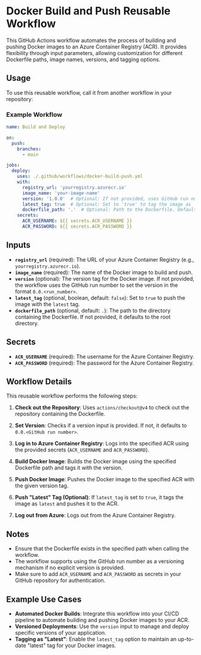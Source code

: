 # Docker Build and Push Reusable Workflow

This GitHub Actions workflow automates the process of building and pushing Docker images to an Azure Container Registry (ACR). It provides flexibility through input parameters, allowing customization for different Dockerfile paths, image names, versions, and tagging options.

## Usage

To use this reusable workflow, call it from another workflow in your repository:

### Example Workflow

```yaml
name: Build and Deploy

on:
  push:
    branches:
      - main

jobs:
  deploy:
    uses: ./.github/workflows/docker-build-push.yml
    with:
      registry_url: 'yourregistry.azurecr.io'
      image_name: 'your-image-name'
      version: '1.0.0'  # Optional: If not provided, uses GitHub run number as version.
      latest_tag: true  # Optional: Set to 'true' to tag the image as 'latest'.
      dockerfile_path: '.'  # Optional: Path to the Dockerfile. Defaults to the root directory.
    secrets:
      ACR_USERNAME: ${{ secrets.ACR_USERNAME }}
      ACR_PASSWORD: ${{ secrets.ACR_PASSWORD }}
```
## Inputs

- **`registry_url`** (required): The URL of your Azure Container Registry (e.g., `yourregistry.azurecr.io`).
- **`image_name`** (required): The name of the Docker image to build and push.
- **`version`** (optional): The version tag for the Docker image. If not provided, the workflow uses the GitHub run number to set the version in the format `0.0.<run_number>`.
- **`latest_tag`** (optional, boolean, default: `false`): Set to `true` to push the image with the `latest` tag.
- **`dockerfile_path`** (optional, default: `.`): The path to the directory containing the Dockerfile. If not provided, it defaults to the root directory.

## Secrets

- **`ACR_USERNAME`** (required): The username for the Azure Container Registry.
- **`ACR_PASSWORD`** (required): The password for the Azure Container Registry.

## Workflow Details

This reusable workflow performs the following steps:

1. **Check out the Repository**: Uses `actions/checkout@v4` to check out the repository containing the Dockerfile.

2. **Set Version**: Checks if a version input is provided. If not, it defaults to `0.0.<GitHub run number>`.

3. **Log in to Azure Container Registry**: Logs into the specified ACR using the provided secrets (`ACR_USERNAME` and `ACR_PASSWORD`).

4. **Build Docker Image**: Builds the Docker image using the specified Dockerfile path and tags it with the version.

5. **Push Docker Image**: Pushes the Docker image to the specified ACR with the given version tag.

6. **Push "Latest" Tag (Optional)**: If `latest_tag` is set to `true`, it tags the image as `latest` and pushes it to the ACR.

7. **Log out from Azure**: Logs out from the Azure Container Registry.

## Notes

- Ensure that the Dockerfile exists in the specified path when calling the workflow.
- The workflow supports using the GitHub run number as a versioning mechanism if no explicit version is provided.
- Make sure to add `ACR_USERNAME` and `ACR_PASSWORD` as secrets in your GitHub repository for authentication.

## Example Use Cases

- **Automated Docker Builds**: Integrate this workflow into your CI/CD pipeline to automate building and pushing Docker images to your ACR.
- **Versioned Deployments**: Use the `version` input to manage and deploy specific versions of your application.
- **Tagging as "Latest"**: Enable the `latest_tag` option to maintain an up-to-date "latest" tag for your Docker images.

